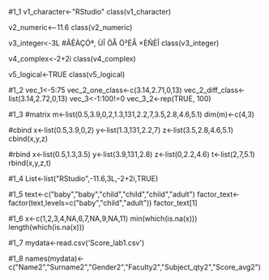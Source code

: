 #1_1
v1_character<-"RStudio"
class(v1_character)

v2_numeric<--11.6
class(v2_numeric)

v3_integer<-3L #ÂÊÀÇÓª, ÙÎ ÖÅ Ö²ËÅ ×ÈÑËÎ
class(v3_integer)

v4_complex<-2+2i
class(v4_complex)

v5_logical<-TRUE
class(v5_logical)

#1_2
vec_1<-5:75
vec_2_one_class<-c(3.14,2.71,0,13)
vec_2_diff_class<-list(3.14,2.72,0,13)
vec_3<-1:100!=0
vec_3_2<-rep(TRUE, 100)

#1_3
#matrix
m<-list(0.5,3.9,0,2,1.3,131,2.2,7,3.5,2.8,4.6,5.1)
dim(m)<-c(4,3)

#cbind
x<-list(0.5,3.9,0,2)
y<-list(1.3,131,2.2,7)
z<-list(3.5,2.8,4.6,5.1)
cbind(x,y,z)

#rbind
x<-list(0.5,1.3,3.5)
y<-list(3.9,131,2.8)
z<-list(0,2.2,4.6)
t<-list(2,7,5.1)
rbind(x,y,z,t)

#1_4
List<-list("RStudio",-11.6,3L,-2+2i,TRUE)

#1_5
text<-c("baby","baby","child","child","child","adult")
factor_text<-factor(text,levels=c("baby","child","adult"))
factor_text[1]

#1_6
x<-c(1,2,3,4,NA,6,7,NA,9,NA,11)
min(which(is.na(x)))
length(which(is.na(x)))

#1_7
mydata<-read.csv('Score_lab1.csv')

#1_8
names(mydata)<- c("Name2","Surname2","Gender2","Faculty2","Subject_qty2","Score_avg2")
